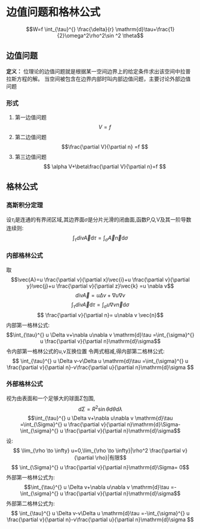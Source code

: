 # 边值问题和格林公式

$$W=f \int_{\tau}^{} \frac{\delta}{r} \mathrm{d}\tau+\frac{1}{2}\omega^2\rho^2\sin ^2 \theta$$

## 边值问题

**定义：** 位理论的边值问题就是根据某一空间边界上的给定条件求出该空间中拉普拉斯方程的解。
当空间被包含在边界内部时叫内部边值问题，主要讨论外部边值问题

### 形式

1. 第一边值问题
   $$ V=f $$
2. 第二边值问题
   $$\frac{\partial V}{\partial n} =f $$
3. 第三边值问题
   $$ \alpha V+\beta\frac{\partial V}{\partial n}=f $$

## 格林公式

### 高斯积分定理

设$\tau_i$是连通的有界闭区域,其边界面$\sigma$是分片光滑的闭曲面,函数P,Q,V及其一阶导数连续则:
$$ \int_{\tau}^{} div\vec{A}  \mathrm{d}\tau =\int_{\sigma}^{}  \vec{A} \vec{n}\mathrm{d}\sigma$$

### 内部格林公式

取
$$\vec{A}=u \frac{\partial v}{\partial x}\vec{i}+u \frac{\partial v}{\partial y}\vec{j}+u \frac{\partial v}{\partial z}\vec{k}  =u \nabla  v$$
$$ div\vec{A}=u \Delta v+\nabla   u\nabla  v $$
$$ \int_{\tau}^{} div\vec{A}  \mathrm{d}\tau =\int_{\sigma}^{}  u\nabla  v \vec{n}\mathrm{d}\sigma$$
$$ \frac{\partial v}{\partial n}= u\nabla  v \vec{n}$$
内部第一格林公式:
$$\int_{\tau}^{} u \Delta v+\nabla  u\nabla  v  \mathrm{d}\tau =\int_{\sigma}^{} u \frac{\partial v}{\partial n}\mathrm{d}\sigma$$
令内部第一格林公式的u,v互换位置
令两式相减,得内部第二格林公式:
$$ \int_{\tau}^{} u \Delta v-v\Delta u \mathrm{d}\tau =\int_{\sigma}^{} u \frac{\partial v}{\partial n}-v\frac{\partial u}{\partial n}\mathrm{d}\sigma $$

### 外部格林公式

视为由表面和一个足够大的球面$\Sigma$包围,
$$ d\Sigma=R^2\sin \theta d \theta d\lambda $$
$$\int_{\tau}^{} u \Delta v+\nabla  u\nabla  v  \mathrm{d}\tau =\int_{\Sigma}^{} u \frac{\partial v}{\partial n}\mathrm{d}\Sigma-\int_{\sigma}^{} u \frac{\partial v}{\partial n}\mathrm{d}\sigma$$
设:
$$ \lim_{\rho \to \infty} u=0,\lim_{\rho \to \infty}|\rho^2 \frac{\partial v}{\partial \rho}|有限$$
$$ \int_{\Sigma}^{} u \frac{\partial v}{\partial n}\mathrm{d}\Sigma= 0$$
外部第一格林公式为:
$$\int_{\tau}^{} u \Delta v+\nabla  u\nabla  v  \mathrm{d}\tau =-\int_{\sigma}^{} u \frac{\partial v}{\partial n}\mathrm{d}\sigma$$
外部第二格林公式为:
$$ \int_{\tau}^{} u \Delta v-v\Delta u \mathrm{d}\tau =-\int_{\sigma}^{} u \frac{\partial v}{\partial n}-v\frac{\partial u}{\partial n}\mathrm{d}\sigma $$
